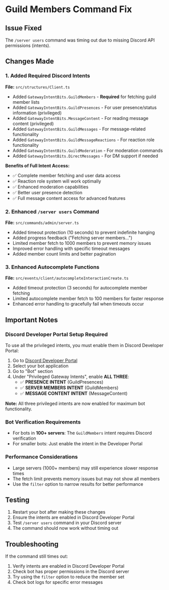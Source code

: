 # Guild Members Command Fix

## Issue Fixed

The `/server users` command was timing out due to missing Discord API permissions (intents).

## Changes Made

### 1. Added Required Discord Intents

**File:** `src/structures/Client.ts`

- Added `GatewayIntentBits.GuildMembers` - **Required** for fetching guild member lists
- Added `GatewayIntentBits.GuildPresences` - For user presence/status information (privileged)
- Added `GatewayIntentBits.MessageContent` - For reading message content (privileged)
- Added `GatewayIntentBits.GuildMessages` - For message-related functionality
- Added `GatewayIntentBits.GuildMessageReactions` - For reaction role functionality
- Added `GatewayIntentBits.GuildModeration` - For moderation commands
- Added `GatewayIntentBits.DirectMessages` - For DM support if needed

**Benefits of Full Intent Access:**

- ✅ Complete member fetching and user data access
- ✅ Reaction role system will work optimally
- ✅ Enhanced moderation capabilities
- ✅ Better user presence detection
- ✅ Full message content access for advanced features

### 2. Enhanced `/server users` Command

**File:** `src/commands/admin/server.ts`

- Added timeout protection (10 seconds) to prevent indefinite hanging
- Added progress feedback ("Fetching server members...")
- Limited member fetch to 1000 members to prevent memory issues
- Improved error handling with specific timeout messages
- Added member count limits and better pagination

### 3. Enhanced Autocomplete Functions

**File:** `src/events/client/autocompleteInteractionCreate.ts`

- Added timeout protection (3 seconds) for autocomplete member fetching
- Limited autocomplete member fetch to 100 members for faster response
- Enhanced error handling to gracefully fail when timeouts occur

## Important Notes

### Discord Developer Portal Setup Required

To use all the privileged intents, you must enable them in Discord Developer Portal:

1. Go to [Discord Developer Portal](https://discord.com/developers/applications)
2. Select your bot application
3. Go to "Bot" section
4. Under "Privileged Gateway Intents", enable **ALL THREE**:
   - ✅ **PRESENCE INTENT** (GuildPresences)
   - ✅ **SERVER MEMBERS INTENT** (GuildMembers)
   - ✅ **MESSAGE CONTENT INTENT** (MessageContent)

**Note:** All three privileged intents are now enabled for maximum bot functionality.

### Bot Verification Requirements

- For bots in **100+ servers**: The `GuildMembers` intent requires Discord verification
- For smaller bots: Just enable the intent in the Developer Portal

### Performance Considerations

- Large servers (1000+ members) may still experience slower response times
- The fetch limit prevents memory issues but may not show all members
- Use the `filter` option to narrow results for better performance

## Testing

1. Restart your bot after making these changes
2. Ensure the intents are enabled in Discord Developer Portal
3. Test `/server users` command in your Discord server
4. The command should now work without timing out

## Troubleshooting

If the command still times out:

1. Verify intents are enabled in Discord Developer Portal
2. Check bot has proper permissions in the Discord server
3. Try using the `filter` option to reduce the member set
4. Check bot logs for specific error messages
